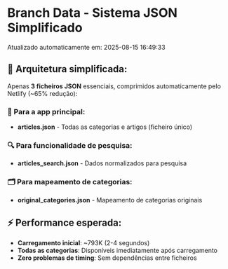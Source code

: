 # Branch Data - Sistema JSON Simplificado
Atualizado automaticamente em: 2025-08-15 16:49:33

## 🎯 Arquitetura simplificada:
Apenas **3 ficheiros JSON** essenciais, comprimidos automaticamente pelo Netlify (~65% redução):

### 📱 Para a app principal:
- **articles.json** - Todas as categorias e artigos (ficheiro único)

### 🔍 Para funcionalidade de pesquisa:
- **articles_search.json** - Dados normalizados para pesquisa

### 🗂️ Para mapeamento de categorias:
- **original_categories.json** - Mapeamento de categorias originais

## ⚡ Performance esperada:
- **Carregamento inicial**: ~793K (2-4 segundos)
- **Todas as categorias**: Disponíveis imediatamente após carregamento
- **Zero problemas de timing**: Sem dependências entre ficheiros
